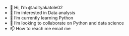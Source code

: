 - 👋 Hi, I’m @adityakatole02
- 👀 I’m interested in Data analysis
- 🌱 I’m currently learning Python
- 💞️ I’m looking to collaborate on Python and data science
- 📫 How to reach me email me

<!---
adityakatole02/adityakatole02 is a ✨ special ✨ repository because its `README.md` (this file) appears on your GitHub profile.
You can click the Preview link to take a look at your changes.
--->
